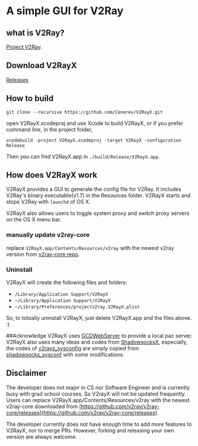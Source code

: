 # A simple GUI for V2Ray
## what is V2Ray?
[Project V2Ray](http://www.v2ray.com).

## Download V2RayX
[Releases](https://github.com/Cenmrev/V2RayX/releases)

## How to build
`git clone --recursive https://github.com/Cenmrev/V2RayX.git`

open V2RayX.xcodeproj and use Xcode to build V2RayX, or if you prefer command line, in the project folder, 

`xcodebuild -project V2RayX.xcodeproj -target V2RayX -configuration Release `

Then you can find V2RayX.app in `./build/Release/V2RayX.app`.

## How does V2RayX work
V2RayX provides a GUI to generate the config file for V2Ray. It includes V2Ray's binary executable(v1.7) in the Resources folder. V2RayX starts and stops V2Ray with `launchd` of OS X.

V2RayX also allows users to toggle system proxy and switch proxy servers on the OS X menu bar.

### manually update v2ray-core
replace `V2RayX.app/Contents/Resources/v2ray` with the newest v2ray 
version from [v2ray-core 
repo](https://github.com/v2ray/v2ray-core/releases).

### Uninstall
V2RayX will create the following files and folders:

* `/Library/Application Support/V2RayX`
* `~/Library/Application Support/V2RayX`
* `~/Library/Preferences/projectv2ray.V2RayX.plist`

So, to totoally uninstall V2RayX, just delete V2RayX.app and the files above. :)

##Acknowledge
V2RayX uses [GCDWebServer](https://github.com/swisspol/GCDWebServer) to provide a local pac server. V2RayX also uses many ideas and codes from [ShadowsocksX](https://github.com/shadowsocks/shadowsocks-iOS/tree/master), especially, the codes of [v2rays_sysconfig](https://github.com/Cenmrev/V2RayX/blob/master/v2rayx_sysconf/main.m) are simply copied from [shadowsocks_sysconf](https://github.com/shadowsocks/shadowsocks-iOS/blob/master/shadowsocks_sysconf/main.m) with some modifications.

## Disclaimer

The developer does not major in CS nor Software Engineer and is currently busy with grad school courses. So V2rayX will not be updated frequently. Users can replace V2RayX.app/Contents/Resources/v2ray with the newest v2ray-core downloaded from [https://github.com/v2ray/v2ray-core/releases](https://github.com/v2ray/v2ray-core/releases).

The developer currently does not have enough time to add more features to V2RayX, nor to merge PRs. However, forking and releasing your own version are always welcome.
